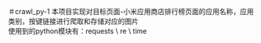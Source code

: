 ＃crawl_py-1
本项目实现对目标页面-小米应用商店排行榜页面的应用名称，应用类别，按键链接进行爬取和存储对应的图片  
使用到的python模块有：requests \ re \ time   

